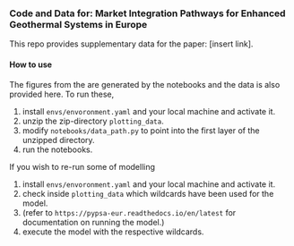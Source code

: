 <!--
SPDX-FileCopyrightText: 2017-2023 The PyPSA-Eur Authors
SPDX-License-Identifier: CC-BY-4.0
-->

### Code and Data for: Market Integration Pathways for Enhanced Geothermal Systems in Europe

This repo provides supplementary data for the paper: [insert link].

#### How to use

The figures from the are generated by the notebooks and the data is also provided here. To run these, 

1. install `envs/envoronment.yaml` and your local machine and activate it.
2. unzip the zip-directory `plotting_data`.
3. modify `notebooks/data_path.py` to point into the first layer of the unzipped directory.
4. run the notebooks.

If you wish to re-run some of modelling

1. install `envs/envoronment.yaml` and your local machine and activate it.
2. check inside `plotting_data` which wildcards have been used for the model.
4. (refer to `https://pypsa-eur.readthedocs.io/en/latest` for documentation on running the model.)
3. execute the model with the respective wildcards.
